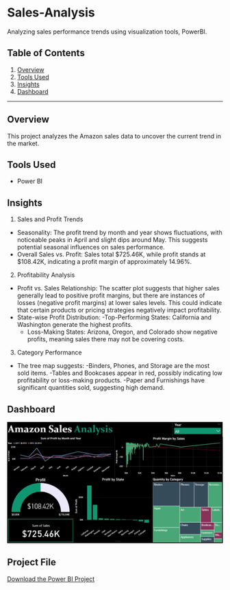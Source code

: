 # Sales-Analysis
Analyzing sales performance trends using visualization tools, PowerBI.

## Table of Contents  
1. [Overview](#overview)  
2. [Tools Used](#tools-used)  
3. [Insights](#insights)  
5. [Dashboard](#visuals)  

---

## Overview  
This project analyzes the Amazon sales data to uncover the current trend in the market.  

## Tools Used  
- Power BI

## Insights  
1. Sales and Profit Trends
- Seasonality: The profit trend by month and year shows fluctuations, with noticeable peaks in April and slight dips around May. This suggests potential seasonal influences on sales performance.
- Overall Sales vs. Profit: Sales total $725.46K, while profit stands at $108.42K, indicating a profit margin of approximately 14.96%.
2. Profitability Analysis
- Profit vs. Sales Relationship: The scatter plot suggests that higher sales generally lead to positive profit margins, but there are instances of losses (negative profit margins) at lower sales levels. This could indicate that certain products or pricing strategies negatively impact profitability.
- State-wise Profit Distribution:
   -Top-Performing States: California and Washington generate the highest profits.
   - Loss-Making States: Arizona, Oregon, and Colorado show negative profits, meaning sales there may not be covering costs.
3. Category Performance
- The tree map suggests:
   -Binders, Phones, and Storage are the most sold items.
   -Tables and Bookcases appear in red, possibly indicating low profitability or loss-making products.
   -Paper and Furnishings have significant quantities sold, suggesting high demand.

## Dashboard  
![Dashboard](https://github.com/AnalystXSol/Sales-Analysis/blob/main/Sales%20Analysis.png)

## Project File  
[Download the Power BI Project](https://github.com/AnalystXSol/Sales-Analysis/blob/main/SALES%20ANALYSIS.pbix) 
   


